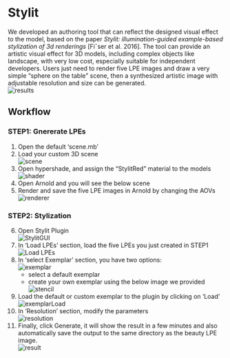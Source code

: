# Stylit
We developed an authoring tool that can reflect the designed visual effect to the model, based on the paper *Stylit: illumination-guided example-based stylization of  3d renderings* [Fiˇser et al. 2016]. The tool can provide an artistic visual effect for 3D models, including complex objects like landscape, with very low cost, especially suitable for independent developers. Users just need to render five LPE images and draw a very simple “sphere on the table” scene, then a synthesized artistic image with adjustable resolution and size can be generated.  
![results](instructionImgs/Authoring%20tool.png)
## Workflow
### STEP1: Gnererate LPEs
1. Open the default ‘scene.mb’  
2. Load your custom 3D scene  
![scene](instructionImgs/mayaScene.JPG)
3. Open hypershade, and assign the  “StylitRed” material to the models  
![shader](instructionImgs/shader.JPG) 
4. Open Arnold and you will see the below scene  
5. Render and save the five LPE images in Arnold by changing the AOVs  
![renderer](instructionImgs/renderer.JPG) 

### STEP2: Stylization
6. Open Stylit Plugin  
![StylitGUI](instructionImgs/StylitGUI.png) 
7. In ‘Load LPEs’ section, load the five LPEs you just created in STEP1  
![Load LPEs](instructionImgs/StylitGui.JPG) 
8. In ‘select Exemplar’ section, you have two options:  
![exemplar](instructionImgs/exemplar.png)  
      - select a default exemplar  
      - create your own exemplar using the below image we provided  
      ![stencil](stylit/images/source/stencil.jpg) 
9. Load the default or custom exemplar to the plugin by clicking on ‘Load’  
![exemplarLoad](instructionImgs/exemplarLoad.png) 
10. In ‘Resolution’ section, modify the parameters  
![resolution](instructionImgs/resolution.png) 
11. Finally, click Generate, it will show the result in a few minutes and also automatically save the output to the same directory as the beauty LPE image.  
![result](instructionImgs/result.png)  
